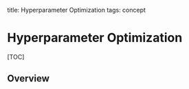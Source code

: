 title: Hyperparameter Optimization
tags: concept

# Hyperparameter Optimization

[TOC]

## Overview
